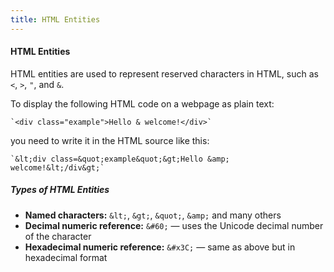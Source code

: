 ```yaml
---
title: HTML Entities
---
```


#### HTML Entities

HTML entities are used to represent reserved characters in HTML, such as `<`, `>`, `"`, and `&`.

To display the following HTML code on a webpage as plain text:

    `<div class="example">Hello & welcome!</div>`

you need to write it in the HTML source like this:

    `&lt;div class=&quot;example&quot;&gt;Hello &amp; welcome!&lt;/div&gt;`

##### Types of HTML Entities

*   **Named characters:** `&lt;`, `&gt;`, `&quot;`, `&amp;` and many others
*   **Decimal numeric reference:** `&#60;` — uses the Unicode decimal number of the character
*   **Hexadecimal numeric reference:** `&#x3C;` — same as above but in hexadecimal format